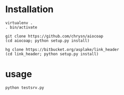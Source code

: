 # Installation

    virtualenv .
    . bin/activate

    git clone https://github.com/chrysn/aiocoap
    (cd aiocoap; python setup.py install)

    hg clone https://bitbucket.org/asplake/link_header
    (cd link_header; python setup.py install)
    
# usage

    python testsrv.py
